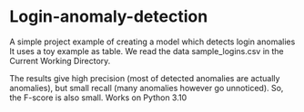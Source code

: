 # Login-anomaly-detection
A simple project example of creating a model which detects login anomalies  It uses a toy example as table.
We read the data sample_logins.csv in the Current Working Directory.

The results give high precision (most of detected anomalies are actually anomalies), but small recall (many anomalies however go unnoticed). So, the F-score is also small.
Works on Python 3.10
